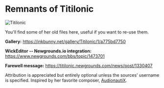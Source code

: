 # Remnants of Titilonic
![Titilonic](/Art/titilonic_and_bitey.png "Titilonic")

You'll find some of her old files here, useful if you want to re-use them.

**Gallery:**
https://inkbunny.net/gallery/Titilonic/1/a775bd7750

**WickEditor -- Newgrounds.io integration:**
https://www.newgrounds.com/bbs/topic/1473701

**Farewell message:**
https://titilonic.newgrounds.com/news/post/1330407

  Attribution is appreciated but entirely optional unless the sources' username is specified. Inspired by her favorite composer, [AudionautiX](https://audionautix.com).
